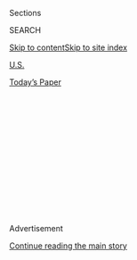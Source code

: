 <div id="app">

<div>

<div>

<div>

<div class="NYTAppHideMasthead css-1q2w90k e1suatyy0">

<div class="section css-ui9rw0 e1suatyy2">

<div class="css-eph4ug er09x8g0">

<div class="css-6n7j50">

</div>

<span class="css-1dv1kvn">Sections</span>

<div class="css-10488qs">

<span class="css-1dv1kvn">SEARCH</span>

</div>

[Skip to content](#site-content)[Skip to site
index](#site-index)

</div>

<div id="masthead-section-label" class="css-1wr3we4 eaxe0e00">

[U.S.](https://www.nytimes3xbfgragh.onion/section/us)

</div>

<div class="css-10698na e1huz5gh0">

</div>

</div>

<div id="masthead-bar-one" class="section hasLinks css-15hmgas e1csuq9d3">

<div class="css-uqyvli e1csuq9d0">

</div>

<div class="css-1uqjmks e1csuq9d1">

</div>

<div class="css-9e9ivx">

[](https://myaccount.nytimes3xbfgragh.onion/auth/login?response_type=cookie&client_id=vi)

</div>

<div class="css-1bvtpon e1csuq9d2">

[Today’s
Paper](https://www.nytimes3xbfgragh.onion/section/todayspaper)

</div>

</div>

</div>

</div>

<div data-aria-hidden="false">

<div id="site-content" data-role="main">

<div>

<div class="css-1aor85t" style="opacity:0.000000001;z-index:-1;visibility:hidden">

<div class="css-1hqnpie">

<div class="css-epjblv">

<span class="css-17xtcya">[U.S.](/section/us)</span><span class="css-x15j1o">|</span><span class="css-fwqvlz">Navy
Investigates Video of Dogs Attacking Man in Kaepernick
Jersey</span>

</div>

<div class="css-k008qs">

<div class="css-1iwv8en">

<span class="css-18z7m18"></span>

<div>

</div>

</div>

<span class="css-1n6z4y">https://nyti.ms/2Xly6Tu</span>

<div class="css-1705lsu">

<div class="css-4xjgmj">

<div class="css-4skfbu" data-role="toolbar" data-aria-label="Social Media Share buttons, Save button, and Comments Panel with current comment count" data-testid="share-tools">

  - 
  - 
  - 
  - 
    
    <div class="css-6n7j50">
    
    </div>

  - 

</div>

</div>

</div>

</div>

</div>

</div>

<div id="NYT_TOP_BANNER_REGION" class="css-13pd83m">

</div>

<div id="top-wrapper" class="css-1sy8kpn">

<div id="top-slug" class="css-l9onyx">

Advertisement

</div>

[Continue reading the main
story](#after-top)

<div class="ad top-wrapper" style="text-align:center;height:100%;display:block;min-height:250px">

<div id="top" class="place-ad" data-position="top" data-size-key="top">

</div>

</div>

<div id="after-top">

</div>

</div>

<div>

<div id="sponsor-wrapper" class="css-1hyfx7x">

<div id="sponsor-slug" class="css-19vbshk">

Supported by

</div>

[Continue reading the main
story](#after-sponsor)

<div id="sponsor" class="ad sponsor-wrapper" style="text-align:center;height:100%;display:block">

</div>

<div id="after-sponsor">

</div>

</div>

<div class="css-186x18t">

</div>

<div class="css-1vkm6nb ehdk2mb0">

# Navy Investigates Video of Dogs Attacking Man in Kaepernick Jersey

</div>

The Navy condemned the video, which it said was taken at an “independent
organization’s event” last year. A filmmaker said it took place at a
museum dedicated to the SEALs.

<div class="css-79elbk" data-testid="photoviewer-wrapper">

<div class="css-z3e15g" data-testid="photoviewer-wrapper-hidden">

</div>

<div class="css-1a48zt4 ehw59r15" data-testid="photoviewer-children">

![<span class="css-16f3y1r e13ogyst0" data-aria-hidden="true">The
quarterback Colin Kaepernick began kneeling during the national anthem
to protest racism and police violence in 2016. The gesture has since
been adopted by protesters around the
country.</span><span class="css-cnj6d5 e1z0qqy90" itemprop="copyrightHolder"><span class="css-1ly73wi e1tej78p0">Credit...</span><span><span>Tony
Avelar/Associated
Press</span></span></span>](https://static01.graylady3jvrrxbe.onion/images/2020/08/03/multimedia/03xp-navy/03xp-navy-articleLarge.jpg?quality=75&auto=webp&disable=upscale)

</div>

</div>

<div class="css-18e8msd">

<div class="css-vp77d3 epjyd6m0">

<div class="css-hus3qt ey68jwv0" data-aria-hidden="true">

[![Johnny
Diaz](https://static01.graylady3jvrrxbe.onion/images/2019/11/05/reader-center/author-johnny-diaz/author-johnny-diaz-thumbLarge.png
"Johnny Diaz")](https://www.nytimes3xbfgragh.onion/by/johnny-diaz)

</div>

<div class="css-1baulvz">

By [<span class="css-1baulvz last-byline" itemprop="name">Johnny
Diaz</span>](https://www.nytimes3xbfgragh.onion/by/johnny-diaz)

</div>

</div>

  - Aug. 3,
    2020

  - 
    
    <div class="css-4xjgmj">
    
    <div class="css-d8bdto" data-role="toolbar" data-aria-label="Social Media Share buttons, Save button, and Comments Panel with current comment count" data-testid="share-tools">
    
      - 
      - 
      - 
      - 
        
        <div class="css-6n7j50">
        
        </div>
    
      - 
    
    </div>
    
    </div>

</div>

</div>

<div class="section meteredContent css-1r7ky0e" name="articleBody" itemprop="articleBody">

<div class="css-1fanzo5 StoryBodyCompanionColumn">

<div class="css-53u6y8">

The U.S. Navy command that oversees the SEALs is investigating a video
of dogs attacking a man in a Colin Kaepernick jersey at a 2019 event in
Florida, the authorities said this week.

The Naval Special Warfare Command on Sunday condemned the incident,
which it described as “a military working dog demonstration” that took
place at an “independent organization’s event” last year. [A pair of
videos](https://twitter.com/BillyCorben/status/1289961836264095744) of
the event surfaced on social media over the weekend, and the recordings
were soon seen more than four million times. The Naval Special Warfare
Command said it had become aware of the footage on Sunday.

In one video, four dogs attack a man wearing protective equipment and a
red and white football jersey with Mr. Kaepernick’s name and number when
he played quarterback for the San Francisco 49ers. Another man can be
heard describing the dogs leaping at and biting the man in the style of
a play-by-play announcer.

“The inherent message of this video is completely inconsistent with the
values and ethos of Naval Special Warfare and the U.S. Navy,” the
command
[said](https://twitter.com/us_navyseals/status/1290034412218802176) in a
statement on Twitter on Sunday responding to the video. “We are
investigating the matter fully and initial indications are that there
were no active-duty Navy personnel or equipment involved with this
independent organization’s event.”

</div>

</div>

<div class="css-1fanzo5 StoryBodyCompanionColumn">

<div class="css-53u6y8">

In [the second
video](https://twitter.com/BillyCorben/status/1289979415879798784), a
dog can be seen biting the man in the red jersey, now lying on the
ground. As someone approaches him with a weapon, the man in the jersey
says, “Oh, man, I will stand,” an apparent joke about Mr. Kaepernick’s
gesture of kneeling during the national anthem in protest against racism
and police brutality. In the video, spectators laugh.

The Miami filmmaker Billy Corben, one of the people who shared the video
over the weekend, said it took place at the National Navy UDT-SEAL
Museum, also known as the National Navy SEAL Museum, in Fort Pierce,
Fla.

The UDT-SEAL Museum Association, [a nonprofit
organization](https://www.navysealmuseum.org/about-the-navy-seal-museum/the-origin-of-the-national-navy-udt-seal-museum),
did not immediately respond to a request for comment on Monday. The
museum describes itself as “the only museum dedicated solely to
preserving the history of the U.S. Navy SEALs and their predecessors.”

A dog called Raven is named in one of the videos, and listed on the
museum’s website as trained by the company Baden K-9. The company did
not immediately respond to a request for more information.

Since 2016, kneeling has become [a symbol in nationwide demonstrations
against
racism](https://www.nytimes3xbfgragh.onion/2020/06/05/sports/football/george-floyd-kaepernick-kneeling-nfl-protests.html),
and Mr. Kaepernick and other players have faced [intense backlash by
some fans and
conservatives](https://www.nytimes3xbfgragh.onion/2019/02/15/sports/nfl-colin-kaepernick-protests-timeline.html),
including President Trump, who have accused them of being unpatriotic.
Mr. Kaepernick, 32, [left the 49ers
in 2017](https://www.nytimes3xbfgragh.onion/2017/03/27/sports/football/free-agent-colin-kaepernick-national-anthem-protest.html)
and has not been signed by any team since.

</div>

</div>

<div class="css-1fanzo5 StoryBodyCompanionColumn">

<div class="css-53u6y8">

It was not immediately clear who had filmed the event the Navy was
investigating. Mr. Corben, the filmmaker who shared the videos, said
that his followers had alerted him about the videos weeks ago, but he
only shared them Sunday.

“It just seemed like another disturbing Florida novelty for a Sunday
afternoon,” he said. “I did not anticipate this 19-month-old video to be
as newsworthy as it has become.”

Mr. Corben, who is known for sharing viral videos and breaking new
stories about Florida, said he began doing so because it felt “like an
extension for what I do for a living, making documentaries that are
Florida-centric in most cases.”

He said that social media “enables me to share eccentric Florida stories
that I would never get a chance to make a documentary about” but were
“worth people’s time and attention.”

</div>

</div>

<div>

</div>

</div>

<div>

</div>

<div>

</div>

<div>

</div>

<div>

<div id="bottom-wrapper" class="css-1ede5it">

<div id="bottom-slug" class="css-l9onyx">

Advertisement

</div>

[Continue reading the main
story](#after-bottom)

<div id="bottom" class="ad bottom-wrapper" style="text-align:center;height:100%;display:block;min-height:90px">

</div>

<div id="after-bottom">

</div>

</div>

</div>

</div>

</div>

## Site Index

<div>

</div>

## Site Information Navigation

  - [© <span>2020</span> <span>The New York Times
    Company</span>](https://help.nytimes3xbfgragh.onion/hc/en-us/articles/115014792127-Copyright-notice)

<!-- end list -->

  - [NYTCo](https://www.nytco.com/)
  - [Contact
    Us](https://help.nytimes3xbfgragh.onion/hc/en-us/articles/115015385887-Contact-Us)
  - [Work with us](https://www.nytco.com/careers/)
  - [Advertise](https://nytmediakit.com/)
  - [T Brand Studio](http://www.tbrandstudio.com/)
  - [Your Ad
    Choices](https://www.nytimes3xbfgragh.onion/privacy/cookie-policy#how-do-i-manage-trackers)
  - [Privacy](https://www.nytimes3xbfgragh.onion/privacy)
  - [Terms of
    Service](https://help.nytimes3xbfgragh.onion/hc/en-us/articles/115014893428-Terms-of-service)
  - [Terms of
    Sale](https://help.nytimes3xbfgragh.onion/hc/en-us/articles/115014893968-Terms-of-sale)
  - [Site
    Map](https://spiderbites.nytimes3xbfgragh.onion)
  - [Help](https://help.nytimes3xbfgragh.onion/hc/en-us)
  - [Subscriptions](https://www.nytimes3xbfgragh.onion/subscription?campaignId=37WXW)

</div>

</div>

</div>

</div>

